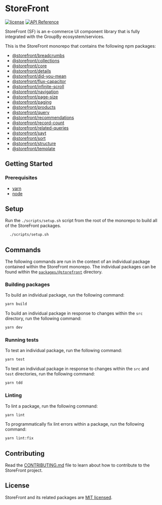 # StoreFront

[![license](https://img.shields.io/github/license/mashape/apistatus.svg?style=flat-square)](https://choosealicense.com/licenses/mit/)
[![API Reference](https://img.shields.io/badge/API_reference-latest-blue.svg?style=flat-square)](https://groupby.github.io/storefront/index.html)

StoreFront (SF) is an e-commerce UI component library that is fully integrated with the GroupBy ecosystem/services.

This is the StoreFront monorepo that contains the following npm packages:

- [@storefront/breadcrumbs](https://www.npmjs.com/package/@storefront/breadcrumbs)
- [@storefront/collections](https://www.npmjs.com/package/@storefront/collections)
- [@storefront/core](https://www.npmjs.com/package/@storefront/core)
- [@storefront/details](https://www.npmjs.com/package/@storefront/details)
- [@storefront/did-you-mean](https://www.npmjs.com/package/@storefront/did-you-mean)
- [@storefront/flux-capacitor](https://www.npmjs.com/package/@storefront/flux-capacitor)
- [@storefront/infinite-scroll](https://www.npmjs.com/package/@storefront/infinite-scroll)
- [@storefront/navigation](https://www.npmjs.com/package/@storefront/navigation)
- [@storefront/page-size](https://www.npmjs.com/package/@storefront/page-size)
- [@storefront/paging](https://www.npmjs.com/package/@storefront/paging)
- [@storefront/products](https://www.npmjs.com/package/@storefront/products)
- [@storefront/query](https://www.npmjs.com/package/@storefront/query)
- [@storefront/recommendations](https://www.npmjs.com/package/@storefront/recommendations)
- [@storefront/record-count](https://www.npmjs.com/package/@storefront/record-count)
- [@storefront/related-queries](https://www.npmjs.com/package/@storefront/related-queries)
- [@storefront/sayt](https://www.npmjs.com/package/@storefront/sayt)
- [@storefront/sort](https://www.npmjs.com/package/@storefront/sort)
- [@storefront/structure](https://www.npmjs.com/package/@storefront/structure)
- [@storefront/template](https://www.npmjs.com/package/@storefront/template)

## Getting Started

### Prerequisites
 - [yarn](https://yarnpkg.com/en/)
 - [node](https://nodejs.org/en/)

## Setup
Run the `./scripts/setup.sh` script from the root of the monorepo to build all of the StoreFront packages.
```sh
  ./scripts/setup.sh
```

## Commands
The following commands are run in the context of an individual package contained within the StoreFront monorepo. The individual packages can be found within the [`packages/@storefront`](packages/@storefront) directory.

### Building packages
To build an individual package, run the following command:
```sh
yarn build
```

To build an individual package in response to changes within the `src` directory, run the following command:
```sh
yarn dev
```

### Running tests
To test an individual package, run the following command:
```sh
yarn test
```

To test an individual package in response to changes within the `src` and `test` directories, run the following command:
```sh
yarn tdd
```

### Linting
To lint a package, run the following command:
```sh
yarn lint
```

To programmatically fix lint errors within a package, run the following command:
```sh
yarn lint:fix
```

## Contributing
Read the [CONTRIBUTING.md](CONTRIBUTING.md) file to learn about how to contribute to the StoreFront project.

## License
StoreFront and its related packages are [MIT licensed](LICENSE).
